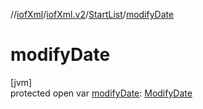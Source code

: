 //[iofXml](../../../index.md)/[iofXml.v2](../index.md)/[StartList](index.md)/[modifyDate](modify-date.md)

# modifyDate

[jvm]\
protected open var [modifyDate](modify-date.md): [ModifyDate](../-modify-date/index.md)
